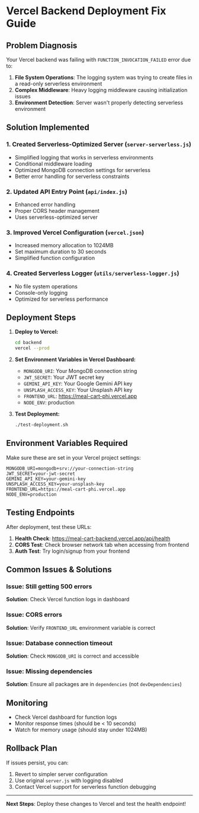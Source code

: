 # Vercel Backend Deployment Fix Guide

## Problem Diagnosis
Your Vercel backend was failing with `FUNCTION_INVOCATION_FAILED` error due to:
1. **File System Operations**: The logging system was trying to create files in a read-only serverless environment
2. **Complex Middleware**: Heavy logging middleware causing initialization issues
3. **Environment Detection**: Server wasn't properly detecting serverless environment

## Solution Implemented

### 1. Created Serverless-Optimized Server (`server-serverless.js`)
- Simplified logging that works in serverless environments
- Conditional middleware loading
- Optimized MongoDB connection settings for serverless
- Better error handling for serverless constraints

### 2. Updated API Entry Point (`api/index.js`)
- Enhanced error handling
- Proper CORS header management
- Uses serverless-optimized server

### 3. Improved Vercel Configuration (`vercel.json`)
- Increased memory allocation to 1024MB
- Set maximum duration to 30 seconds
- Simplified function configuration

### 4. Created Serverless Logger (`utils/serverless-logger.js`)
- No file system operations
- Console-only logging
- Optimized for serverless performance

## Deployment Steps

1. **Deploy to Vercel:**
   ```bash
   cd backend
   vercel --prod
   ```

2. **Set Environment Variables in Vercel Dashboard:**
   - `MONGODB_URI`: Your MongoDB connection string
   - `JWT_SECRET`: Your JWT secret key
   - `GEMINI_API_KEY`: Your Google Gemini API key
   - `UNSPLASH_ACCESS_KEY`: Your Unsplash API key
   - `FRONTEND_URL`: https://meal-cart-phi.vercel.app
   - `NODE_ENV`: production

3. **Test Deployment:**
   ```bash
   ./test-deployment.sh
   ```

## Environment Variables Required

Make sure these are set in your Vercel project settings:

```
MONGODB_URI=mongodb+srv://your-connection-string
JWT_SECRET=your-jwt-secret
GEMINI_API_KEY=your-gemini-key
UNSPLASH_ACCESS_KEY=your-unsplash-key
FRONTEND_URL=https://meal-cart-phi.vercel.app
NODE_ENV=production
```

## Testing Endpoints

After deployment, test these URLs:

1. **Health Check**: https://meal-cart-backend.vercel.app/api/health
2. **CORS Test**: Check browser network tab when accessing from frontend
3. **Auth Test**: Try login/signup from your frontend

## Common Issues & Solutions

### Issue: Still getting 500 errors
**Solution**: Check Vercel function logs in dashboard

### Issue: CORS errors
**Solution**: Verify `FRONTEND_URL` environment variable is correct

### Issue: Database connection timeout
**Solution**: Check `MONGODB_URI` is correct and accessible

### Issue: Missing dependencies
**Solution**: Ensure all packages are in `dependencies` (not `devDependencies`)

## Monitoring

- Check Vercel dashboard for function logs
- Monitor response times (should be < 10 seconds)
- Watch for memory usage (should stay under 1024MB)

## Rollback Plan

If issues persist, you can:
1. Revert to simpler server configuration
2. Use original `server.js` with logging disabled
3. Contact Vercel support for serverless function debugging

---

**Next Steps**: Deploy these changes to Vercel and test the health endpoint!

